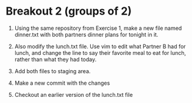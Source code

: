 # Breakout 2 (groups of 2)

1. Using the same repository from Exercise 1, make a new file named dinner.txt with both partners dinner plans for tonight in it.

2. Also modify the lunch.txt file. Use vim to edit what Partner B had for lunch, and change the line to say their favorite meal to eat for lunch, rather than what they had today.

3. Add both files to staging area.

4. Make a new commit with the changes

5. Checkout an earlier version of the lunch.txt file
